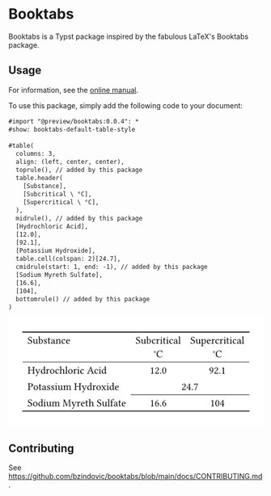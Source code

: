 # Booktabs

Booktabs is a Typst package inspired by the fabulous LaTeX's Booktabs package.


## Usage

For information, see the [online manual](https://bzindovic.github.io/booktabs/).

To use this package, simply add the following code to your document:

```typ
#import "@preview/booktabs:0.0.4": *
#show: booktabs-default-table-style

#table(
  columns: 3,
  align: (left, center, center),
  toprule(), // added by this package
  table.header(
    [Substance],
    [Subcritical \ °C],
    [Supercritical \ °C],
  ),
  midrule(), // added by this package
  [Hydrochloric Acid],
  [12.0],
  [92.1],
  [Potassium Hydroxide],
  table.cell(colspan: 2)[24.7],
  cmidrule(start: 1, end: -1), // added by this package
  [Sodium Myreth Sulfate],
  [16.6],
  [104],
  bottomrule() // added by this package
)
```
[<img src="./examples/simple_table.png">](./examples/simple_table.pdf)

## Contributing

See https://github.com/bzindovic/booktabs/blob/main/docs/CONTRIBUTING.md.
